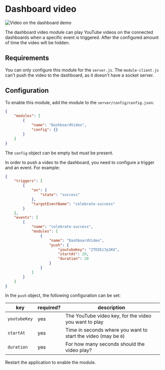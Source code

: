 # Dashboard video

![Video on the dashboard demo](../img/dashboard-video.gif)

The dashboard video module can play YouTube videos on the connected dashboards
when a specific event is triggered. After the configured amount of time the video
will be hidden.

## Requirements

You can only configure this module for the `server.js`. The `module-client.js` can't
push the video to the dashboard, as it doesn't have a socket server.

## Configuration

To enable this module, add the module to the `server/config/config.json`:

```json
{
    "modules": [
        {
            "name": "DashboardVideo",
            "config": {}
        }
    ]
}
```

The `config` object can be empty but must be present.

In order to push a video to the dashboard, you need to configure a trigger and an event. For example:

```json
{
    "triggers": [
        {
            "on": {
                "state": "success"
            },
            "targetEventName": "celebrate-success"
        }
    ],
    "events": [
        {
            "name": "celebrate-success",
            "modules": [
                {
                    "name": "DashboardVideo",
                    "push": {
                        "youtubeKey": "ZTOIEz7p2KU",
                        "startAt": 20,
                        "duration": 20
                    }
                }
            ]
        }
    ]
}
```

In the `push` object, the following configuration can be set:

| key          | required? | description                                                    |
| ------------ | --------- | -------------------------------------------------------------- |
| `youtubeKey` | yes       | The YouTube video key, for the video you want to play          |
| `startAt`    | yes       | Time in seconds where you want to start the video (may be `0`) |
| `duration`   | yes       | For how many seconds should the video play?                    |

Restart the application to enable the module.
